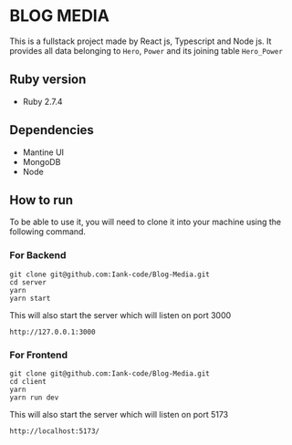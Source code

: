 # BLOG MEDIA

This is a fullstack project made by React js, Typescript and Node js. It provides all data belonging to `Hero`, `Power` and its joining table `Hero_Power`

## Ruby version

- Ruby 2.7.4

## Dependencies

- Mantine UI
- MongoDB
- Node

## How to run

To be able to use it, you will need to clone it into your machine using the following command.

### For Backend

    git clone git@github.com:Iank-code/Blog-Media.git
    cd server
    yarn
    yarn start

This will also start the server which will listen on port 3000

```
http://127.0.0.1:3000
```

### For Frontend

    git clone git@github.com:Iank-code/Blog-Media.git
    cd client
    yarn
    yarn run dev

This will also start the server which will listen on port 5173

```
http://localhost:5173/
```
